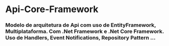 # Api-Core-Framework

### Modelo de arquitetura de Api com uso de EntityFramework, Multiplataforma. Com .Net Framework e .Net Core Framework. Uso de Handlers, Event Notifications, Repository Pattern ...
